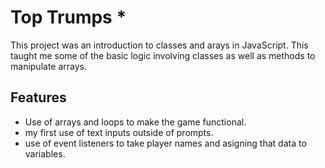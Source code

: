 # Top Trumps *
 
This project was an introduction to classes and arays in JavaScript. This taught me some of the basic logic involving classes as well as methods to manipulate arrays. 

## Features ##

- Use of arrays and loops to make the game functional. 
- my first use of text inputs outside of prompts. 
- use of event listeners to take player names and asigning that data to variables. 